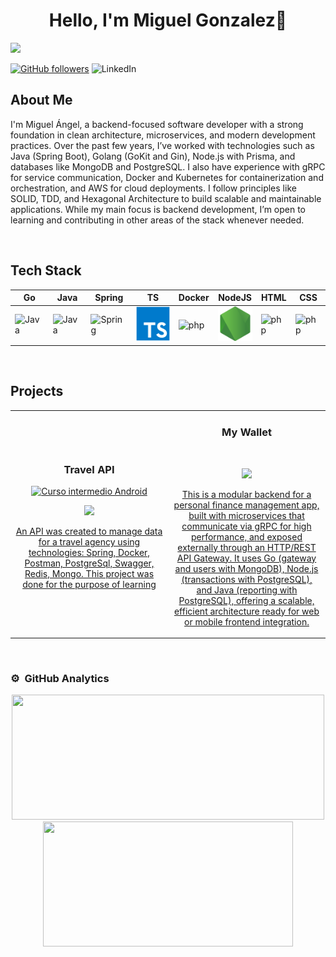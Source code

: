 <div align="center">
<h1 align="center">Hello, I'm Miguel Gonzalez👋</h1>
</div>
<img src="https://pbs.twimg.com/media/E6V8Q9iVkAcejOM.jpg">

[![GitHub followers](https://img.shields.io/github/followers/Chiriius?style=social)](https://github.com/Chiriius)
![LinkedIn](https://img.shields.io/badge/LinkedIn-Perfil-blue?logo=linkedin&style=flat-square&link=https://www.linkedin.com/in/miguel-angelgn)


## About Me

I'm Miguel Ángel, a backend-focused software developer with a strong foundation in clean architecture, microservices, and modern development practices. Over the past few years, I’ve worked with technologies such as Java (Spring Boot), Golang (GoKit and Gin), Node.js with Prisma, and databases like MongoDB and PostgreSQL. I also have experience with gRPC for service communication, Docker and Kubernetes for containerization and orchestration, and AWS for cloud deployments. I follow principles like SOLID, TDD, and Hexagonal Architecture to build scalable and maintainable applications. While my main focus is backend development, I’m open to learning and contributing in other areas of the stack whenever needed.


<br>

## Tech Stack
| Go  | Java | Spring  | TS | Docker |  NodeJS |  HTML |  CSS |  
|----------|----------|----------|----------|-----|-----|-----|-----|
|  <img src="https://cdn.icon-icons.com/icons2/2107/PNG/512/file_type_go_gopher_icon_130571.png" title="Java"  alt="Java" width="55" height="55"/> |  <img src="https://cdn-icons-png.flaticon.com/512/226/226777.png" title="Java"  alt="Java" width="55" height="55"/> |  <img src="https://static-00.iconduck.com/assets.00/spring-icon-256x256-2efvkvky.png" title="Spring"  alt="Spring" width="55" height="55"/> |  <img src="https://github.com/devicons/devicon/blob/master/icons/typescript/typescript-original.svg" title="JavaScript" alt="TypeScript" width="55" height="55"/> |  <img src="https://static-00.iconduck.com/assets.00/docker-icon-icon-2048x1479-cres2he9.png" title="php" alt="php" width="55" height="55"/>| <img src="https://github.com/devicons/devicon/blob/master/icons/nodejs/nodejs-original.svg" title="php" alt="php" width="55" height="55"/>| <img src="https://cdn-icons-png.flaticon.com/512/732/732212.png" title="php" alt="php" width="55" height="55"/>|  <img src="https://cdn4.iconfinder.com/data/icons/iconsimple-programming/512/css-512.png" title="php" alt="php" width="55" height="55"/>| 


  






<br>

## Projects 

<table>
<tr>
<td width="50%">
<h3 align="center">Travel API </h3>
<div align="center">
<a href="https://github.com/Chiriius/project-travel" target="_blank"><img src="https://i.imgur.com/AGgKd9E.png" width="400" alt="Curso intermedio Android"></a>
<p>
  
<a href="https://github.com/Chiriius/project-travel" target="_blank">
<img src="https://img.shields.io/badge/CODE-ff9?style=for-the-badge&logo=github&logoColor=black">

</p>
<p> An API was created to manage data for a travel agency using technologies: Spring, Docker, Postman, PostgreSql, Swagger, Redis, Mongo. This project was done for the purpose of learning</p>
</div>
                                                                                      
</td>       
<td width="50%">
               
<h3 align="center">My Wallet </h3>
<div align="center">                                       
<a href="https://github.com/Chiriius/" target="_blank"><img src="https://iili.io/3pHgqPe.md.png"?width=640&crop=smart&auto=webp&s=3b911d6b6cfe41c16bc652078ac8f79c6685cb48" width="400" alt=""></a>
<br>
<p>
<a href="https://github.com/Chiriius/Proyecto-microservice-gestion-Financiera-My-Wallet-" target="_blank"> 
<img src="https://img.shields.io/badge/CODE-80ffaa?style=for-the-badge&logo=github&logoColor=black">
<br>
</p>
</p>This is a modular backend for a personal finance management app, built with microservices that communicate via gRPC for high performance, and exposed externally through an HTTP/REST API Gateway. It uses Go (gateway and users with MongoDB), Node.js (transactions with PostgreSQL), and Java (reporting with PostgreSQL), offering a scalable, efficient architecture ready for web or mobile frontend integration.

 </p>
</div>                                                             
</table>                                                                                 
</div>
<br>


### ⚙️ &nbsp;GitHub Analytics

<p align="center">
<a href="https://github.com/Chiriius">
    <img width="500" height="200" src="https://github-readme-stats.vercel.app/api?username=Chiriius&show_icons=true&theme=github_dark">
    <img width="400" height="200" src="https://github-readme-stats.vercel.app/api/top-langs/?username=Chiriius&size_weight=0.0005&count_weight=0.4&layout=compact&theme=github_dark">
</a>
</p>

